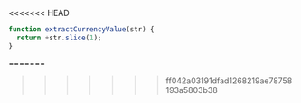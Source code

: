 <<<<<<< HEAD
```js run
function extractCurrencyValue(str) {
  return +str.slice(1);
}
```
=======
>>>>>>> ff042a03191dfad1268219ae78758193a5803b38
